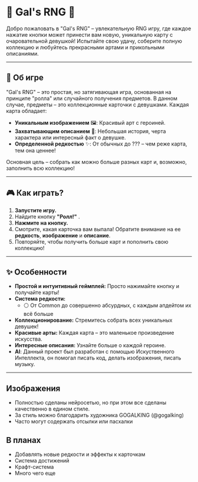 # 🎲 Gal's RNG 💖

Добро пожаловать в "Gal's RNG" – увлекательную RNG игру, где каждое нажатие кнопки может принести вам новую, уникальную карту с очаровательной девушкой! Испытайте свою удачу, соберите полную коллекцию и любуйтесь прекрасными артами и прикольными описаниями.

---

## 🌟 Об игре

"Gal's RNG" – это простая, но затягивающая игра, основанная на принципе "ролла" или случайного получения предметов. В данном случае, предметы – это коллекционные карточки с девушками. Каждая карта обладает:

*   **Уникальным изображением** 🖼️: Красивый арт с героиней.
*   **Захватывающим описанием** 📜: Небольшая история, черта характера или интересный факт о девушке.
*   **Определенной редкостью** ✨: От обычных до ??? – чем реже карта, тем она ценнее!

Основная цель – собрать как можно больше разных карт и, возможно, заполнить всю коллекцию!

---

## 🎮 Как играть?

1.  **Запустите игру.**
2.  Найдите кнопку **"Ролл!"** .
3.  **Нажмите на кнопку.**
4.  Смотрите, какая карточка вам выпала! Обратите внимание на ее **редкость**, **изображение** и **описание**.
5.  Повторяйте, чтобы получить больше карт и пополнить свою коллекцию!

---
## ✨ Особенности

*   **Простой и интуитивный геймплей:** Просто нажимайте кнопку и получайте карты!
*   **Система редкости:**
    *   ⚪ От Common до совершенно абсурдных, с каждым апдейтом их всё больше
*   **Коллекционирование:** Стремитесь собрать всех уникальных девушек!
*   **Красивые арты:** Каждая карта – это маленькое произведение искусства.
*   **Интересные описания:** Узнайте больше о каждой героине.
*   **AI**: Данный проект был разработан с помощью Искуственного Интеллекта, он помогал писать код, делать изображения, писать музыку.

---

## Изображения

* Полностью сделаны нейросетью, но при этом все сделаны качественно в едином стиле.
* За стиль можно благодарить художника GOGALKING (@gogalking)
* Часто могут содержать отсылки или пасхалки

## В планах

* Добавлять новые редкости и эффекты к карточкам
* Система достижений
* Крафт-система
* Много чего еще
